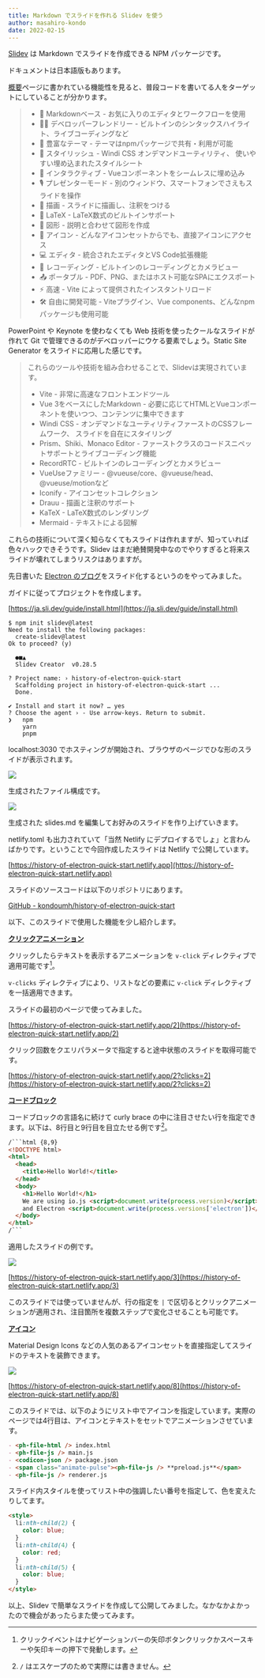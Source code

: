 ```yaml
---
title: Markdown でスライドを作れる Slidev を使う
author: masahiro-kondo
date: 2022-02-15
---
```


[Slidev](https://sli.dev/) は Markdown でスライドを作成できる NPM パッケージです。

ドキュメントは日本語版もあります。

[概要](https://ja.sli.dev/guide/#概要)ページに書かれている機能性を見ると、普段コードを書いてる人をターゲットにしていることが分かります。

> - 📝 Markdownベース - お気に入りのエディタとワークフローを使用
> - 🧑‍💻 デベロッパーフレンドリー - ビルトインのシンタックスハイライト、ライブコーディングなど
> - 🎨 豊富なテーマ - テーマはnpmパッケージで共有・利用が可能
> - 🌈 スタイリッシュ - Windi CSS オンデマンドユーティリティ、 使いやすい埋め込まれたスタイルシート
> - 🤹 インタラクティブ - Vueコンポーネントをシームレスに埋め込み
> - 🎙 プレゼンターモード - 別のウィンドウ、スマートフォンでさえもスライドを操作
> - 🎨 描画 - スライドに描画し、注釈をつける
> - 🧮 LaTeX - LaTeX数式のビルトインサポート
> - 📰 図形 - 説明と合わせて図形を作成
> - 🌟 アイコン - どんなアイコンセットからでも、直接アイコンにアクセス
> - 💻 エディタ - 統合されたエディタとVS Code拡張機能
> - 🎥 レコーディング - ビルトインのレコーディングとカメラビュー
> - 📤 ポータブル - PDF、PNG、またはホスト可能なSPAにエクスポート
> - ⚡️ 高速 - Vite によって提供されたインスタントリロード
> - 🛠 自由に開発可能 - Viteプラグイン、Vue components、どんなnpmパッケージも使用可能

PowerPoint や Keynote を使わなくても Web 技術を使ったクールなスライドが作れて Git で管理できるのがデベロッパーにウケる要素でしょう。Static Site Generator をスライドに応用した感じです。

> これらのツールや技術を組み合わせることで、Slidevは実現されています。
>
>- Vite - 非常に高速なフロントエンドツール
>- Vue 3をベースにしたMarkdown - 必要に応じてHTMLとVueコンポーネントを使いつつ、コンテンツに集中できます
>- Windi CSS - オンデマンドなユーティリティファーストのCSSフレームワーク、 スライドを自在にスタイリング
>- Prism、Shiki、Monaco Editor - ファーストクラスのコードスニペットサポートとライブコーディング機能
>- RecordRTC - ビルトインのレコーディングとカメラビュー
>- VueUseファミリー - @vueuse/core、@vueuse/head、@vueuse/motionなど
>- Iconify - アイコンセットコレクション
>- Drauu - 描画と注釈のサポート
>- KaTeX - LaTeX数式のレンダリング
>- Mermaid - テキストによる図解

これらの技術について深く知らなくてもスライドは作れますが、知っていれば色々ハックできそうです。Slidev はまだ絶賛開発中なのでやりすぎると将来スライドが壊れてしまうリスクはありますが。

先日書いた [Electron のブログ](/blogs/2022/02/14/history-of-electron-quick-start/)をスライド化するというのをやってみました。

ガイドに従ってプロジェクトを作成します。

[https://ja.sli.dev/guide/install.html](https://ja.sli.dev/guide/install.html)

```shell
$ npm init slidev@latest
Need to install the following packages:
  create-slidev@latest
Ok to proceed? (y)

  ●■▲
  Slidev Creator  v0.28.5

? Project name: › history-of-electron-quick-start
  Scaffolding project in history-of-electron-quick-start ...
  Done.

✔ Install and start it now? … yes
? Choose the agent › - Use arrow-keys. Return to submit.
❯   npm
    yarn
    pnpm
```

localhost:3030 でホスティングが開始され、ブラウザのページでひな形のスライドが表示されます。

![](https://i.gyazo.com/949bd59f7d3d577e7a42c21154a3897a.png)

生成されたファイル構成です。

![](https://i.gyazo.com/c5b0171eeb473b18004d37991e8bd682.png)

生成された slides.md を編集してお好みのスライドを作り上げていきます。

netlify.toml も出力されていて「当然 Netlify にデプロイするでしょ」と言わんばかりです。ということで今回作成したスライドは Netlify で公開しています。

[https://history-of-electron-quick-start.netlify.app](https://history-of-electron-quick-start.netlify.app)

スライドのソースコードは以下のリポジトリにあります。

[GitHub - kondoumh/history-of-electron-quick-start](https://github.com/kondoumh/history-of-electron-quick-start)

以下、このスライドで使用した機能を少し紹介します。


**[クリックアニメーション](https://ja.sli.dev/guide/animations.html#クリックアニメーション)**

クリックしたらテキストを表示するアニメーションを `v-click` ディレクティブで適用可能です[^1]。

[^1]: クリックイベントはナビゲーションバーの矢印ボタンクリックかスペースキーや矢印キーの押下で発動します。

`v-clicks` ディレクティブにより、リストなどの要素に `v-click` ディレクティブを一括適用できます。

スライドの最初のページで使ってみました。

[https://history-of-electron-quick-start.netlify.app/2](https://history-of-electron-quick-start.netlify.app/2)

クリック回数をクエリパラメータで指定すると途中状態のスライドを取得可能です。

[https://history-of-electron-quick-start.netlify.app/2?clicks=2](https://history-of-electron-quick-start.netlify.app/2?clicks=2)

**[コードブロック](https://ja.sli.dev/guide/syntax.html#コードブロック)**

コードブロックの言語名に続けて curly brace の中に注目させたい行を指定できます。以下は、8行目と9行目を目立たせる例です[^2]。

[^2]: `/` はエスケープのためで実際には書きません。

```html
/```html {8,9}
<!DOCTYPE html>
<html>
  <head>
    <title>Hello World!</title>
  </head>
  <body>
    <h1>Hello World!</h1>
    We are using io.js <script>document.write(process.version)</script>
    and Electron <script>document.write(process.versions['electron'])</script>.
  </body>
</html>
/```
```

適用したスライドの例です。

![](https://i.gyazo.com/32bbb8ee06285da73077a291c9ef5591.png)

[https://history-of-electron-quick-start.netlify.app/3](https://history-of-electron-quick-start.netlify.app/3)

このスライドでは使っていませんが、行の指定を `|` で区切るとクリックアニメーションが適用され、注目箇所を複数ステップで変化させることも可能です。

**[アイコン](https://ja.sli.dev/guide/syntax.html#アイコン)**

Material Design Icons などの人気のあるアイコンセットを直接指定してスライドのテキストを装飾できます。

![](https://i.gyazo.com/23527b57eca80ddb4e183b249c73c702.png)

[https://history-of-electron-quick-start.netlify.app/8](https://history-of-electron-quick-start.netlify.app/8)

このスライドでは、以下のようにリスト中でアイコンを指定しています。実際のページでは4行目は、アイコンとテキストをセットでアニメーションさせています。

```md
- <ph-file-html /> index.html
- <ph-file-js /> main.js
- <codicon-json /> package.json
- <span class="animate-pulse"><ph-file-js /> **preload.js**</span>
- <ph-file-js /> renderer.js
```

スライド内スタイルを使ってリスト中の強調したい番号を指定して、色を変えたりしてます。

```html
<style>
  li:nth-child(2) {
    color: blue;
  }
  li:nth-child(4) {
    color: red;
  }
  li:nth-child(5) {
    color: blue;
  }
</style>
```

>

以上、Slidev で簡単なスライドを作成して公開してみました。なかなかよかったので機会があったらまた使ってみます。
